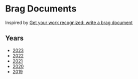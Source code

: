 # Brag Documents

Inspired by [Get your work recognized: write a brag
document](https://jvns.ca/blog/brag-documents/)

## Years

* [2023](2023.md)
* [2022](2022.md)
* [2021](2021.md)
* [2020](2020.md)
* [2019](2019.md)
